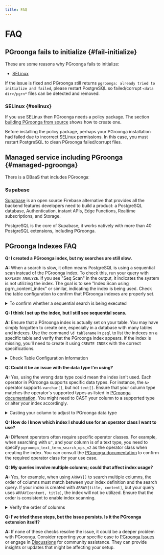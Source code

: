 ```yaml
---
title: FAQ
---
```


# FAQ

## PGroonga fails to initialize {#fail-initialize}

These are some reasons why PGroonga fails to initialize:

  * [SELinux](#selinux)

If the issue is fixed and PGroonga still returns `pgroonga: already tried to initialize and failed`, please restart PostgreSQL so failed/corrupt `<data dir>/pgrn*` files can be detected and removed.

### SELinux {#selinux}

If you use SELinux then PGroonga needs a policy package. The section [building PGroonga from source](../install/source.html) shows how to create one.

Before installing the policy package, perhaps your PGroonga installation had failed due to incorrect SELinux permissions. In this case, you must restart PostgreSQL to clean PGroonga failed/corrupt files.

## Managed service including PGroonga {#managed-pgroonga}

There is a DBaaS that includes PGroonga:

### Supabase

[Supabase](https://supabase.com/) is an open source Firebase alternative that provides all the backend features developers need to build a product: a PostgreSQL database, Authentication, instant APIs, Edge Functions, Realtime subscriptions, and Storage.

PostgreSQL is the core of Supabase, it works natively with more than 40 PostgreSQL extensions, including PGroonga.

## PGroonga Indexes FAQ

**Q: I created a PGroonga index, but my searches are still slow.**

**A:** When a search is slow, it often means PostgreSQL is using a sequential scan instead of the PGroonga index. To check this, run your query with `EXPLAIN ANALYZE`. If you see "Seq Scan" in the output, it indicates the system is not utilizing the index. The goal is to see "Index Scan using pgrn_content_index" or similar, indicating the index is being used. Check the table configuration to confirm that PGroonga indexes are properly set.
<details>
  <summary>To confirm whether a sequential search is being executed</summary>
  We use a following table structure as an example. To ensure the search is definitely sequential in this example, no indexes or primary keys have been set.

```sql
CREATE TABLE memos (
  title text,
  content text
);

INSERT INTO memos VALUES ('PostgreSQL', 'PostgreSQL is an RDBMS.');
INSERT INTO memos VALUES ('Groonga', 'Groonga is a super-fast full-text search engine.');
INSERT INTO memos VALUES ('PGroonga', 'PGroonga is an extension that brings super-fast full-text search to PostgreSQL.');
```

The query we are examining is as follows:

```sql
SELECT * FROM memos WHERE content &@~ 'PostgreSQL';
```

Now, let's confirm whether the query is using a sequential search. As mentioned earlier, we'll use `EXPLAIN ANALYZE` to check.

```sql
EXPLAIN ANALYZE SELECT * FROM memos WHERE content &@~ 'PostgreSQL';
--                                              QUERY PLAN                                              
-- -----------------------------------------------------------------------------------------------------
--  Seq Scan on memos  (cost=0.00..678.80 rows=1 width=64) (actual time=2.803..4.664 rows=2 loops=1)
--    Filter: (content &@~ 'PostgreSQL'::text)
--    Rows Removed by Filter: 1
--  Planning Time: 0.113 ms
--  Execution Time: 4.731 ms
-- (5 rows)
```

The result is as shown above. In the case of a sequential search, "Seq Scan" will be displayed. Our goal here is to transform this "Seq Scan" into "Index Scan using #{PGroonga index name}" as shown below.

```sql
EXPLAIN ANALYZE SELECT * FROM memos WHERE content &@~ 'PostgreSQL';
--                                                           QUERY PLAN                                                          
-- ------------------------------------------------------------------------------------------------------------------------------
--  Index Scan using pgrn_content_index on memos  (cost=0.00..4.02 rows=1 width=64) (actual time=0.778..0.782 rows=2 loops=1)
--    Index Cond: (content &@~ 'PostgreSQL'::text)
--  Planning Time: 0.835 ms
--  Execution Time: 1.002 ms
-- (4 rows)
```
</details>

**Q: I think I set up the index, but I still see sequential scans.**

**A:** Ensure that a PGroonga index is actually set on your table. You may have simply forgotten to create one, especially in a database with many tables and indexes. Use the command `\d tablename` in `psql` to list the indexes on a specific table and verify that the PGroonga index appears. If the index is missing, you'll need to create it using `CREATE INDEX` with the correct specifications.

<details>
  <summary>Check Table Configuration Information</summary>
  You can verify your table indexes by following steps:
  1. Connect to the relevant DB with `psql`.
  2. Check the table definition by `\d #{table_name}`. Replace `#{table_name}` with the name of the table.
  3. Confirm whether a PGroonga index exists in step 2.
  For example, the result will look like this:

``` 
\d memos
--              Table "public.memos"
--  Column  | Type | Collation | Nullable | Default
-- ---------+------+-----------+----------+---------
--  title   | text |           | not null |
--  content | text |           |          |
-- Indexes:
--     "memos_pkey" PRIMARY KEY, btree (title)
--     "pgrn_content_index" pgroonga (content)
```

Focus on the "Indexes" section. This displays all indexes set on the `memos` table in the format `#{index_name} #{index_type} (#{column_name})`. Here, verify whether a PGroonga index is set on the `content` column.
</details>

**Q: Could it be an issue with the data type I'm using?**

**A:** Yes, using the wrong data type could mean the index isn't used. Each operator in PGroonga supports specific data types. For instance, the `&>` operator supports `varchar[]`, but not `text[]`. Ensure that your column type matches the operator's supported types as listed in [PGroonga documentation](https://pgroonga.github.io/reference/). You might need to CAST your column to a supported type or alter your index accordingly.

<details>
  <summary>Casting your column to adjust to PGroonga data type</summary>
  Here is an example of how to cast the `tags` column to `varchar[]` and create an index for it with PGroonga:

```sql
CREATE INDEX pgrn_tags_index ON memos USING pgroonga ((tags::varchar[]));
```

And when you query correctly, output should be something like this:

```sql
EXPLAIN ANALYZE VERBOSE SELECT * FROM memos WHERE tags::varchar[] &> 'PostgreSQL';
--                                                             QUERY PLAN                                                            
-- ----------------------------------------------------------------------------------------------------------------------------------
--  Index Scan using pgrn_tags_index on public.memos  (cost=0.00..4.01 rows=1 width=96) (actual time=0.195..0.195 rows=0 loops=1)
--    Output: title, content, tags
--    Index Cond: ((memos.tags)::character varying[] &> 'PostgreSQL'::character varying)
--  Planning Time: 0.047 ms
--  Execution Time: 0.221 ms
-- (5 rows)
```

</details>

**Q: How do I know which index I should use for an operator class I want to use?**

**A:** Different operators often require specific operator classes. For example, when searching with `&^`, and your column is of a text type, you need to specify `pgroonga_text_term_search_ops_v2` as the operator class when creating the index. You can consult the [PGroonga documentation](https://pgroonga.github.io/reference/) to confirm the required operator class for your use case.

**Q: My queries involve multiple columns; could that affect index usage?**

**A:** Yes, for example, when using `ARRAY[]` to search multiple columns, the order of columns must match between your index definition and the search query. If your index is created with `ARRAY[title, content]`, but your query uses `ARRAY[content, title]`, the index will not be utilized. Ensure that the order is consistent to enable index scanning.

<details>
  <summary>Verify the order of columns</summary>
  There are two points to check:

1. `ARRAY[title, content]` specified in `CREATE INDEX`
2. `WHERE` clause `ARRAY[content, title]`

As shown, the column order in `ARRAY[]` differs between `CREATE INDEX` and the `WHERE` clause. If the column order in `ARRAY[]` is different between `CREATE INDEX` and the `WHERE` clause, the index is not used.

Therefore, if you align the order, the search will use the index for searching. Below is an example for how to do it correctly:

```sql
CREATE TABLE memos (
  title text,
  content text
);

CREATE INDEX pgroonga_memos_index
    ON memos
 USING pgroonga ((ARRAY[title, content]));

INSERT INTO memos VALUES ('PostgreSQL', 'PostgreSQL is a relational database management system.');
INSERT INTO memos VALUES ('Groonga', 'Groonga is a fast full-text search engine supporting Japanese.');
INSERT INTO memos VALUES ('PGroonga', 'PGroonga is a PostgreSQL extension for using Groonga as an index.');
INSERT INTO memos VALUES ('Command Line', 'There is a groonga command.');

EXPLAIN ANALYZE VERBOSE
SELECT *
  FROM memos
 WHERE ARRAY[title, content] &@~ 'Groonga OR PostgreSQL';
```

Note the `ARRAY[]` in `CREATE INDEX` and the `WHERE` clause. In this example, both use `ARRAY[title, content]` and have the same column order within `ARRAY[]`.

As shown above, if the column order in `ARRAY[]` is the same, the search uses the index.
</details>

**Q: I've tried these steps, but the issue persists. Is it the PGroonga extension itself?**

**A:** If none of these checks resolve the issue, it could be a deeper problem with PGroonga. Consider reporting your specific case to [PGroonga Issues](https://github.com/pgroonga/pgroonga/issues) or engage in [Discussions](https://github.com/pgroonga/pgroonga/discussions) for community assistance. They can provide insights or updates that might be affecting your setup.
